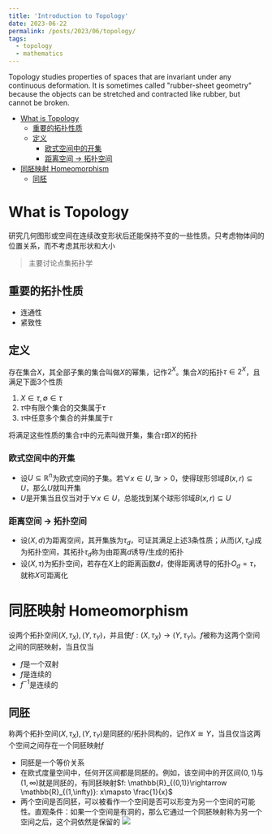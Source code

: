 ```yaml
---
title: 'Introduction to Topology'
date: 2023-06-22
permalink: /posts/2023/06/topology/
tags:
  - topology
  - mathematics
---
```


Topology studies properties of spaces that are invariant under any continuous deformation. It is sometimes called "rubber-sheet geometry" because the objects can be stretched and contracted like rubber, but cannot be broken.

- [What is Topology](#what-is-topology)
  - [重要的拓扑性质](#重要的拓扑性质)
  - [定义](#定义)
    - [欧式空间中的开集](#欧式空间中的开集)
    - [距离空间 -\> 拓扑空间](#距离空间---拓扑空间)
- [同胚映射 Homeomorphism](#同胚映射-homeomorphism)
  - [同胚](#同胚)


# What is Topology
研究几何图形或空间在连续改变形状后还能保持不变的一些性质。只考虑物体间的位置关系，而不考虑其形状和大小
> 主要讨论点集拓扑学

## 重要的拓扑性质

- 连通性
- 紧致性


## 定义
存在集合$X$，其全部子集的集合叫做$X$的幂集，记作$2^X$。集合$X$的拓扑$\tau\in 2^X$，且满足下面3个性质

1. $X\in \tau, \emptyset\in \tau$
2. $\tau$中有限个集合的交集属于$\tau$
3. $\tau$中任意多个集合的并集属于$\tau$


将满足这些性质的集合$\tau$中的元素叫做开集，集合$\tau$即$X$的拓扑
### 欧式空间中的开集

- 设$U\subseteq \mathbb{R}^{n}$为欧式空间的子集。若$\forall x\in U, \exists r>0$，使得球形邻域$B(x, r)\subseteq U$，那么$U$就叫开集
- $U$是开集当且仅当对于$\forall x\in U$，总能找到某个球形邻域$B(x, r)\subseteq U$


### 距离空间 -> 拓扑空间
- 设$(X, d)$为距离空间，其开集族为$\tau_{d}$，可证其满足上述3条性质；从而$(X, \tau_{d})$成为拓扑空间，其拓扑$\tau_{d}$称为由距离$d$诱导/生成的拓扑
- 设$(X, \tau)$为拓扑空间，若存在$X$上的距离函数$d$，使得距离诱导的拓扑$O_{d}=\tau$，就称$X$可距离化


# 同胚映射 Homeomorphism
设两个拓扑空间$(X, \tau_{X}), (Y, \tau_{Y})$，并且使$f: (X, \tau_{X})\rightarrow (Y, \tau_{Y})$。$f$被称为这两个空间之间的同胚映射，当且仅当

- $f$是一个双射
- $f$是连续的
- $f^{-1}$是连续的


## 同胚
称两个拓扑空间$(X, \tau_{X}), (Y, \tau_{Y})$是同胚的/拓扑同构的，记作$X\cong Y$，当且仅当这两个空间之间存在一个同胚映射$f$

- 同胚是一个等价关系
- 在欧式度量空间中，任何开区间都是同胚的。例如，该空间中的开区间$(0, 1)$与$(1, \infty)$就是同胚的，有同胚映射$f: \mathbb{R}_{(0,1)}\rightarrow \mathbb{R}_{(1,\infty)}: x\mapsto \frac{1}{x}$
- 两个空间是否同胚，可以被看作一个空间是否可以形变为另一个空间的可能性。直观条件：如果一个空间是有洞的，那么它通过一个同胚映射称为另一个空间之后，这个洞依然是保留的
![](https://pic3.zhimg.com/80/v2-7d018b80c313a8fb427702f728bb6d6a_720w.webp)
